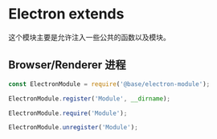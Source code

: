 # Electron extends

这个模块主要是允许注入一些公共的函数以及模块。

## Browser/Renderer 进程

```javascript
const ElectronModule = require('@base/electron-module');

ElectronModule.register('Module', __dirname);

ElectronModule.require('Module');

ElectronModule.unregister('Module');
```
